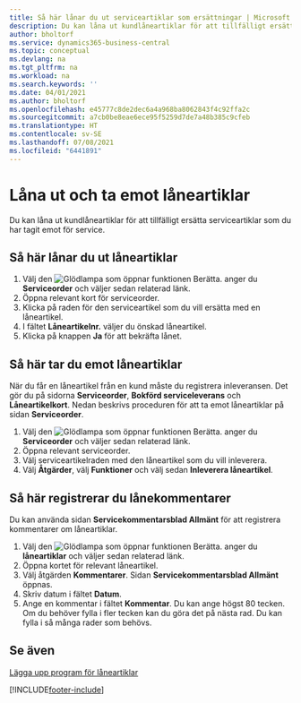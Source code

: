 ```yaml
---
title: Så här lånar du ut serviceartiklar som ersättningar | Microsoft Docs
description: Du kan låna ut kundlåneartiklar för att tillfälligt ersätta serviceartiklar som du har tagit emot för service.
author: bholtorf
ms.service: dynamics365-business-central
ms.topic: conceptual
ms.devlang: na
ms.tgt_pltfrm: na
ms.workload: na
ms.search.keywords: ''
ms.date: 04/01/2021
ms.author: bholtorf
ms.openlocfilehash: e45777c8de2dec6a4a968ba8062843f4c92ffa2c
ms.sourcegitcommit: a7cb0be8eae6ece95f5259d7de7a48b385c9cfeb
ms.translationtype: HT
ms.contentlocale: sv-SE
ms.lasthandoff: 07/08/2021
ms.locfileid: "6441891"
---
```

# <a name="lend-and-receive-loaners"></a>Låna ut och ta emot låneartiklar
Du kan låna ut kundlåneartiklar för att tillfälligt ersätta serviceartiklar som du har tagit emot för service.  
  
## <a name="to-lend-a-loaner-item"></a>Så här lånar du ut låneartiklar    
1. Välj den ![Glödlampa som öppnar funktionen Berätta.](media/ui-search/search_small.png "Berätta vad du vill göra") anger du **Serviceorder** och väljer sedan relaterad länk.  
2. Öppna relevant kort för serviceorder.  
3. Klicka på raden för den serviceartikel som du vill ersätta med en låneartikel.  
4. I fältet **Låneartikelnr.** väljer du önskad låneartikel.  
5. Klicka på knappen **Ja** för att bekräfta lånet.  

## <a name="to-receive-a-loaner"></a>Så här tar du emot låneartiklar  
När du får en låneartikel från en kund måste du registrera inleveransen. Det gör du på sidorna **Serviceorder**, **Bokförd serviceleverans** och **Låneartikelkort**. Nedan beskrivs proceduren för att ta emot låneartiklar på sidan **Serviceorder**.  
  
1. Välj den ![Glödlampa som öppnar funktionen Berätta.](media/ui-search/search_small.png "Berätta vad du vill göra") anger du **Serviceorder** och väljer sedan relaterad länk.  
2. Öppna relevant serviceorder.  
3. Välj serviceartikelraden med den låneartikel som du vill inleverera.  
4. Välj **Åtgärder**, välj **Funktioner** och välj sedan **Inleverera låneartikel**.  

## <a name="to-register-loaner-comments"></a>Så här registrerar du lånekommentarer  
Du kan använda sidan **Servicekommentarsblad Allmänt** för att registrera kommentarer om låneartiklar.  
  
1. Välj den ![Glödlampa som öppnar funktionen Berätta.](media/ui-search/search_small.png "Berätta vad du vill göra") anger du **låneartiklar** och väljer sedan relaterad länk.  
2. Öppna kortet för relevant låneartikel.  
3. Välj åtgärden **Kommentarer**. Sidan **Servicekommentarsblad Allmänt** öppnas.  
4. Skriv datum i fältet **Datum**.  
5. Ange en kommentar i fältet **Kommentar**. Du kan ange högst 80 tecken. Om du behöver fylla i fler tecken kan du göra det på nästa rad. Du kan fylla i så många rader som behövs.  
  
## <a name="see-also"></a>Se även  
[Lägga upp program för låneartiklar](service-how-setup-loaner-program.md)   


[!INCLUDE[footer-include](includes/footer-banner.md)]